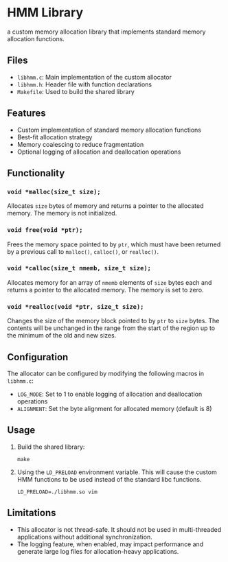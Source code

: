 # HMM Library

a custom memory allocation library that implements standard memory allocation functions.
## Files

- `libhmm.c`: Main implementation of the custom allocator
- `libhmm.h`: Header file with function declarations
- `Makefile`: Used to build the shared library

## Features

- Custom implementation of standard memory allocation functions
- Best-fit allocation strategy
- Memory coalescing to reduce fragmentation
- Optional logging of allocation and deallocation operations

## Functionality

### `void *malloc(size_t size);`

Allocates `size` bytes of memory and returns a pointer to the allocated memory. The memory is not initialized.

### `void free(void *ptr);`

Frees the memory space pointed to by `ptr`, which must have been returned by a previous call to `malloc()`, `calloc()`, or `realloc()`.

### `void *calloc(size_t nmemb, size_t size);`

Allocates memory for an array of `nmemb` elements of `size` bytes each and returns a pointer to the allocated memory. The memory is set to zero.

### `void *realloc(void *ptr, size_t size);`

Changes the size of the memory block pointed to by `ptr` to `size` bytes. The contents will be unchanged in the range from the start of the region up to the minimum of the old and new sizes.

## Configuration

The allocator can be configured by modifying the following macros in `libhmm.c`:

- `LOG_MODE`: Set to 1 to enable logging of allocation and deallocation operations
- `ALIGNMENT`: Set the byte alignment for allocated memory (default is 8)


## Usage

1. Build the shared library:
   ```
   make
   ```

2. Using the `LD_PRELOAD` environment variable. This will cause the custom HMM functions to be used instead of the standard libc functions.
   ```
   LD_PRELOAD=./libhmm.so vim
   ```


## Limitations

- This allocator is not thread-safe. It should not be used in multi-threaded applications without additional synchronization.
- The logging feature, when enabled, may impact performance and generate large log files for allocation-heavy applications.

